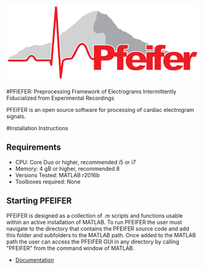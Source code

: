 
![Matmap](DOC/Figures/pfeifer_logo.png)

#PFIEFER: Preprocessing Framework of Electrograms Intermittently Fiducialized from Experimental Recordings

PFEIFER is an open source software for processing of cardiac electrogram signals. 

#Installation Instructions

## Requirements
- CPU: Core Duo or higher, recommended i5 or i7 
- Memory: 4 gB or higher, recommended 8 
- Versions Tested: MATLAB r2016b
- Toolboxes required: None

## Starting PFEIFER 

PFEIFER is designed as a collection of .m scripts and functions usable within an active installation of MATLAB. To run PFEIFER the user must navigate to the directory that contains the PFEIFER source code and add this folder and subfolders to the MATLAB path. Once added to the MATLAB path the user can access the PFEIFER GUI in any directory by calling "PFEIFER" from the command window of MATLAB.



- [Documentation](https://github.com/SCIInstitute/PFEIFER/tree/master/DOC)

